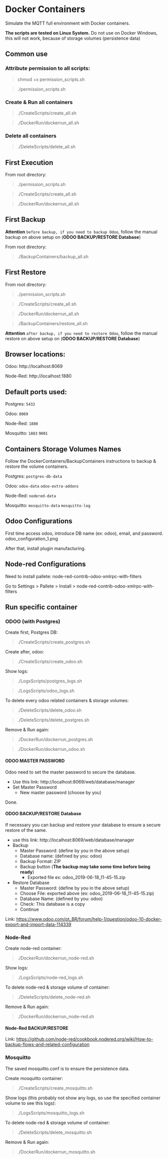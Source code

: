# Docker Containers
Simulate the MQTT full environment with Docker containers.

**The scripts are tested on Linux System.** Do not use on Docker Windows, this will not work, because of storage volumes (persistence data)

## Common use
### Attribute permission to all scripts:
>chmod +x permission_scripts.sh

>./permission_scripts.sh

### Create & Run all containers
>./CreateScripts/create_all.sh

>./DockerRun/dockerrun_all.sh

### Delete all containers
>./DeleteScripts/delete_all.sh

## First Execution
From root directory:
>./permission_scripts.sh

>./CreateScripts/create_all.sh

>./DockerRun/dockerrun_all.sh

## First Backup
**Attention** `before backup, if you need to backup Odoo`, 
follow the manual backup on above setup on (**ODOO BACKUP/RESTORE Database**)

From root directory:
>./BackupContainers/backup_all.sh

## First Restore
From root directory:
>./permission_scripts.sh

>./CreateScripts/create_all.sh

>./DockerRun/dockerrun_all.sh

>./BackupContainers/restore_all.sh

**Attention** `after backup, if you need to restore Odoo`, 
follow the manual restore on above setup on (**ODOO BACKUP/RESTORE Database**)

## Browser locations:

Odoo: http://localhost:8069

Node-Red: http://localhost:1880

## Default ports used:

Postgres: `5432`

Odoo: `8069`

Node-Red: `1880`

Mosquitto: `1883` `9001`

## Containers Storage Volumes Names

Follow the DockerContainers/BackupContainers instructions to backup & restore the volume containers.

Postgres: `postgres-db-data`

Odoo: `odoo-data` `odoo-extra-addons`

Node-Red: `nodered-data`

Mosquitto: `mosquitto-data` `mosquitto-log`

## Odoo Configurations
First time access odoo, introduce DB name (ex: odoo), email, and password.
odoo_configuration_1.png

After that, install plugin manufacturing.

## Node-red Configurations
Need to install pallete: node-red-contrib-odoo-xmlrpc-with-filters

Go to Settings > Pallete > Install > node-red-contrib-odoo-xmlrpc-with-filters

## Run specific container

### ODOO (with Postgres)
Create first, Postgres DB:
>./CreateScripts/create_postgres.sh

Create after, odoo:
>./CreateScripts/create_odoo.sh

Show logs:
>./LogsScripts/postgres_logs.sh

>./LogsScripts/odoo_logs.sh

To delete every odoo related containers & storage volumes:
>./DeleteScripts/delete_odoo.sh

>./DeleteScripts/delete_postgres.sh

Remove & Run again:
>./DockerRun/dockerrun_postgres.sh

>./DockerRun/dockerrun_odoo.sh

#### ODOO MASTER PASSWORD
Odoo need to set the master password to secure the database.

- Use this link: http://localhost:8069/web/database/manager
- Set Master Password
    - New master password (choose by you)

Done.

#### ODOO BACKUP/RESTORE Database
If necessary you can backup and restore your database to ensure a secure restore of the same.

- use this link: http://localhost:8069/web/database/manager
- Backup
    - Master Password: (define by you in the above setup)
    - Database name: (defined by you: odoo)
    - Backup Format: ZIP
    - Backup button (**The backup may take some time before being ready**)
        - Exported file ex: odoo_2019-06-18_11-45-15.zip
- Restore Database
    - Master Password: (define by you in the above setup)
    - Choose File: exported above (ex: odoo_2019-06-18_11-45-15.zip)
    - Database Name: (defined by you: odoo)
    - Check: This database is a copy
    - Continue
    
Link: https://www.odoo.com/pt_BR/forum/help-1/question/odoo-10-docker-export-and-import-data-114339

### Node-Red
Create node-red container:
>./DockerRun/dockerrun_node-red.sh

Show logs:
>./LogsScripts/node-red_logs.sh

To delete node-red & storage volume of container:
>./DeleteScripts/delete_node-red.sh

Remove & Run again:
>./DockerRun/dockerrun_node-red.sh

#### Node-Red BACKUP/RESTORE
Link: https://github.com/node-red/cookbook.nodered.org/wiki/How-to-backup-flows-and-related-configuration

### Mosquitto
The saved mosquitto.conf is to ensure the persistence data.

Create mosquitto container:
>./CreateScripts/create_mosquitto.sh

Show logs (this probably not show any logs, so use the specified container volume to see this logs):
>./LogsScripts/mosquitto_logs.sh

To delete node-red & storage volume of container:
>./DeleteScripts/delete_mosquitto.sh

Remove & Run again:
>./DockerRun/dockerrun_mosquitto.sh
